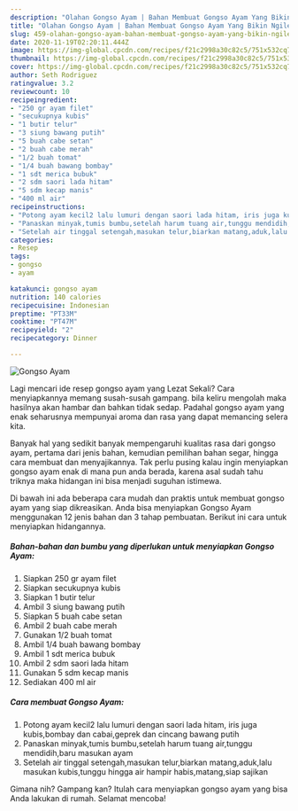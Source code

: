 ```yaml
---
description: "Olahan Gongso Ayam | Bahan Membuat Gongso Ayam Yang Bikin Ngiler"
title: "Olahan Gongso Ayam | Bahan Membuat Gongso Ayam Yang Bikin Ngiler"
slug: 459-olahan-gongso-ayam-bahan-membuat-gongso-ayam-yang-bikin-ngiler
date: 2020-11-19T02:20:11.444Z
image: https://img-global.cpcdn.com/recipes/f21c2998a30c82c5/751x532cq70/gongso-ayam-foto-resep-utama.jpg
thumbnail: https://img-global.cpcdn.com/recipes/f21c2998a30c82c5/751x532cq70/gongso-ayam-foto-resep-utama.jpg
cover: https://img-global.cpcdn.com/recipes/f21c2998a30c82c5/751x532cq70/gongso-ayam-foto-resep-utama.jpg
author: Seth Rodriguez
ratingvalue: 3.2
reviewcount: 10
recipeingredient:
- "250 gr ayam filet"
- "secukupnya kubis"
- "1 butir telur"
- "3 siung bawang putih"
- "5 buah cabe setan"
- "2 buah cabe merah"
- "1/2 buah tomat"
- "1/4 buah bawang bombay"
- "1 sdt merica bubuk"
- "2 sdm saori lada hitam"
- "5 sdm kecap manis"
- "400 ml air"
recipeinstructions:
- "Potong ayam kecil2 lalu lumuri dengan saori lada hitam, iris juga kubis,bombay dan cabai,geprek dan cincang bawang putih"
- "Panaskan minyak,tumis bumbu,setelah harum tuang air,tunggu mendidih,baru masukan ayam"
- "Setelah air tinggal setengah,masukan telur,biarkan matang,aduk,lalu masukan kubis,tunggu hingga air hampir habis,matang,siap sajikan"
categories:
- Resep
tags:
- gongso
- ayam

katakunci: gongso ayam 
nutrition: 140 calories
recipecuisine: Indonesian
preptime: "PT33M"
cooktime: "PT47M"
recipeyield: "2"
recipecategory: Dinner

---
```



![Gongso Ayam](https://img-global.cpcdn.com/recipes/f21c2998a30c82c5/751x532cq70/gongso-ayam-foto-resep-utama.jpg)

Lagi mencari ide resep gongso ayam yang Lezat Sekali? Cara menyiapkannya memang susah-susah gampang. bila keliru mengolah maka hasilnya akan hambar dan bahkan tidak sedap. Padahal gongso ayam yang enak seharusnya mempunyai aroma dan rasa yang dapat memancing selera kita.

Banyak hal yang sedikit banyak mempengaruhi kualitas rasa dari gongso ayam, pertama dari jenis bahan, kemudian pemilihan bahan segar, hingga cara membuat dan menyajikannya. Tak perlu pusing kalau ingin menyiapkan gongso ayam enak di mana pun anda berada, karena asal sudah tahu triknya maka hidangan ini bisa menjadi suguhan istimewa.




Di bawah ini ada beberapa cara mudah dan praktis untuk membuat gongso ayam yang siap dikreasikan. Anda bisa menyiapkan Gongso Ayam menggunakan 12 jenis bahan dan 3 tahap pembuatan. Berikut ini cara untuk menyiapkan hidangannya.

<!--inarticleads1-->

##### Bahan-bahan dan bumbu yang diperlukan untuk menyiapkan Gongso Ayam:

1. Siapkan 250 gr ayam filet
1. Siapkan secukupnya kubis
1. Siapkan 1 butir telur
1. Ambil 3 siung bawang putih
1. Siapkan 5 buah cabe setan
1. Ambil 2 buah cabe merah
1. Gunakan 1/2 buah tomat
1. Ambil 1/4 buah bawang bombay
1. Ambil 1 sdt merica bubuk
1. Ambil 2 sdm saori lada hitam
1. Gunakan 5 sdm kecap manis
1. Sediakan 400 ml air




<!--inarticleads2-->

##### Cara membuat Gongso Ayam:

1. Potong ayam kecil2 lalu lumuri dengan saori lada hitam, iris juga kubis,bombay dan cabai,geprek dan cincang bawang putih
1. Panaskan minyak,tumis bumbu,setelah harum tuang air,tunggu mendidih,baru masukan ayam
1. Setelah air tinggal setengah,masukan telur,biarkan matang,aduk,lalu masukan kubis,tunggu hingga air hampir habis,matang,siap sajikan




Gimana nih? Gampang kan? Itulah cara menyiapkan gongso ayam yang bisa Anda lakukan di rumah. Selamat mencoba!
